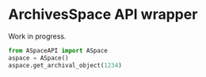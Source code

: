 # ArchivesSpace API wrapper

Work in progress.

```python
from ASpaceAPI import ASpace
aspace = ASpace()
aspace.get_archival_object(1234)
```